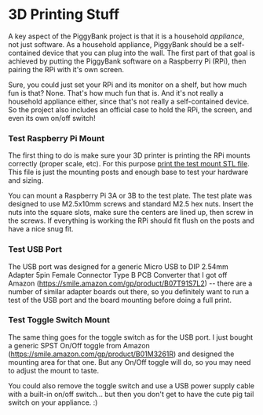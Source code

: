 # 3D Printing Stuff

A key aspect of the PiggyBank project is that it is a household *appliance*, not just software. As a household appliance, PiggyBank should be a self-contained device that you can plug into the wall. The first part of that goal is achieved by putting the PiggyBank software on a Raspberry Pi (RPi), then pairing the RPi with it's own screen.

Sure, you could just set your RPi and its monitor on a shelf, but how much fun is that? None. That's how much fun that is. And it's not really a household appliance either, since that's not really a self-contained device. So the project also includes an official case to hold the RPi, the screen, and even its own on/off switch!

### Test Raspberry Pi Mount

The first thing to do is make sure your 3D printer is printing the RPi mounts correctly (proper scale, etc). For this purpose [print the test mount STL file](https://github.com/mlibby/PiggyBank/blob/master/3d/test_pi_mounts_M2.5.stl). This file is just the mounting posts and enough base to test your hardware and sizing.

You can mount a Raspberry Pi 3A or 3B to the test plate. The test plate was designed to use M2.5x10mm screws and standard M2.5 hex nuts. Insert the nuts into the square slots, make sure the centers are lined up, then screw in the screws. If everything is working the RPi should fit flush on the posts and have a nice snug fit.

### Test USB Port

The USB port was designed for a generic Micro USB to DIP 2.54mm Adapter 5pin Female Connector Type B PCB Converter that I got off Amazon (https://smile.amazon.com/gp/product/B07T91S7L2) -- there are a number of similar adapter boards out there, so you definitely want to run a test of the USB port and the board mounting before doing a full print.

### Test Toggle Switch Mount

The same thing goes for the toggle switch as for the USB port. I just bought a generic SPST On/Off toggle from Amazon (https://smile.amazon.com/gp/product/B01M3261R) and designed the mounting area for that one. But any On/Off toggle will do, so you may need to adjust the mount to taste.

You could also remove the toggle switch and use a USB power supply cable with a built-in on/off switch... but then you don't get to have the cute pig tail switch on your appliance. :)
